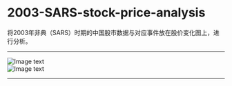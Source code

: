 # 2003-SARS-stock-price-analysis
将2003年非典（SARS）时期的中国股市数据与对应事件放在股价变化图上，进行分析。  
****
![Image text](https://github.com/stxupengyu/2003-SARS-stock-price-analysis/blob/master/img-folder/1.png)  
![Image text](https://github.com/stxupengyu/2003-SARS-stock-price-analysis/blob/master/img-folder/2.png)  
****
